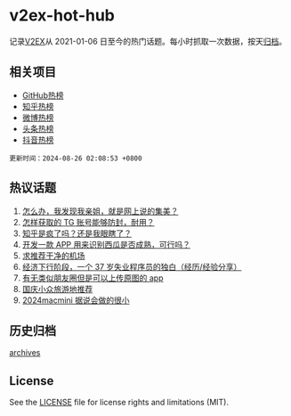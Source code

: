 # v2ex-hot-hub

 记录[V2EX](https://www.v2ex.com/)从 2021-01-06 日至今的热门话题。每小时抓取一次数据，按天[归档](archives)。
 
 ## 相关项目

- [GitHub热榜](https://github.com/snaildev/github-hot-hub)
- [知乎热榜](https://github.com/snaildev/zhihu-hot-hub)
- [微博热榜](https://github.com/snaildev/weibo-hot-hub)
- [头条热榜](https://github.com/snaildev/toutiao-hot-hub)
- [抖音热榜](https://github.com/snaildev/douyin-hot-hub)


 `更新时间：2024-08-26 02:08:53 +0800`

## 热议话题

1. [怎么办，我发现我亲姐，就是网上说的集美？](https://www.v2ex.com/t/1067587)
1. [怎样获取的 TG 账号能够防封，耐用？](https://www.v2ex.com/t/1067592)
1. [知乎是疯了吗？还是我眼瞎了？](https://www.v2ex.com/t/1067570)
1. [开发一款 APP 用来识别西瓜是否成熟，可行吗？](https://www.v2ex.com/t/1067591)
1. [求推荐干净的机场](https://www.v2ex.com/t/1067650)
1. [经济下行阶段，一个 37 岁失业程序员的独白（经历/经验分享）](https://www.v2ex.com/t/1067597)
1. [有无类似朋友圈但是可以上传原图的 app](https://www.v2ex.com/t/1067585)
1. [国庆小众旅游地推荐](https://www.v2ex.com/t/1067579)
1. [2024macmini 据说会做的很小](https://www.v2ex.com/t/1067612)

## 历史归档

[archives](archives)

## License

See the [LICENSE](LICENSE) file for license rights and limitations (MIT).
